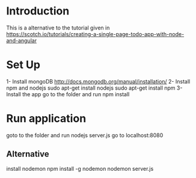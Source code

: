 # Introduction

This is a alternative to the tutorial given in https://scotch.io/tutorials/creating-a-single-page-todo-app-with-node-and-angular

# Set Up

1- Install mongoDB http://docs.mongodb.org/manual/installation/
2- Install npm and nodejs
   sudo apt-get install nodejs
   sudo apt-get install npm
3- Install the app
   go to the folder and run 
      npm install

# Run application

goto to the folder and run
   nodejs server.js
   go to localhost:8080
## Alternative

install nodemon
   npm install -g nodemon
   nodemon server.js
